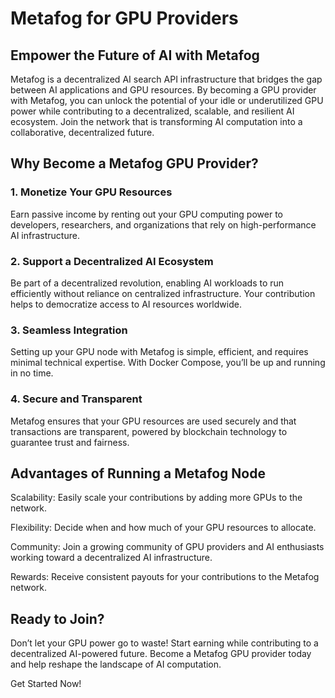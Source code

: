 # Metafog for GPU Providers

## Empower the Future of AI with Metafog

Metafog is a decentralized AI search API infrastructure that bridges the gap between AI applications and GPU resources. By becoming a GPU provider with Metafog, you can unlock the potential of your idle or underutilized GPU power while contributing to a decentralized, scalable, and resilient AI ecosystem. Join the network that is transforming AI computation into a collaborative, decentralized future.

## Why Become a Metafog GPU Provider?

### 1. Monetize Your GPU Resources

Earn passive income by renting out your GPU computing power to developers, researchers, and organizations that rely on high-performance AI infrastructure.

### 2. Support a Decentralized AI Ecosystem

Be part of a decentralized revolution, enabling AI workloads to run efficiently without reliance on centralized infrastructure. Your contribution helps to democratize access to AI resources worldwide.

### 3. Seamless Integration

Setting up your GPU node with Metafog is simple, efficient, and requires minimal technical expertise. With Docker Compose, you’ll be up and running in no time.

### 4. Secure and Transparent

Metafog ensures that your GPU resources are used securely and that transactions are transparent, powered by blockchain technology to guarantee trust and fairness.

## Advantages of Running a Metafog Node

Scalability: Easily scale your contributions by adding more GPUs to the network.

Flexibility: Decide when and how much of your GPU resources to allocate.

Community: Join a growing community of GPU providers and AI enthusiasts working toward a decentralized AI infrastructure.

Rewards: Receive consistent payouts for your contributions to the Metafog network.

## Ready to Join?

Don’t let your GPU power go to waste! Start earning while contributing to a decentralized AI-powered future. Become a Metafog GPU provider today and help reshape the landscape of AI computation.

Get Started Now!
